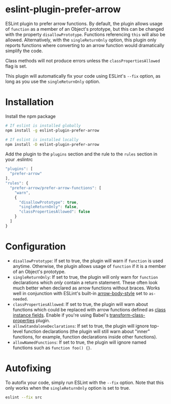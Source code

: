 # eslint-plugin-prefer-arrow
ESLint plugin to prefer arrow functions. By default, the plugin allows usage of `function` as a member of an Object's prototype, but this can be changed with the property `disallowPrototype`. Functions referencing `this` will also be allowed. Alternatively, with the `singleReturnOnly` option, this plugin only reports functions where converting to an arrow function would dramatically simplify the code.

Class methods will not produce errors unless the `classPropertiesAllowed` flag is set.

This plugin will automatically fix your code using ESLint's `--fix` option, as long as you use the `singleReturnOnly` option.

# Installation

Install the npm package
```bash
# If eslint is installed globally
npm install -g eslint-plugin-prefer-arrow

# If eslint is installed locally
npm install -D eslint-plugin-prefer-arrow
```

Add the plugin to the `plugins` section and the rule to the `rules` section in your .eslintrc
```js
"plugins": [
  "prefer-arrow"
],
"rules": {
  "prefer-arrow/prefer-arrow-functions": [
    "warn",
    {
      "disallowPrototype": true,
      "singleReturnOnly": false,
      "classPropertiesAllowed": false
    }
  ]
}
```
# Configuration
 * `disallowPrototype`: If set to true, the plugin will warn if `function` is used anytime. Otherwise, the plugin allows usage of `function` if it is a member of an Object's prototype.
 * `singleReturnOnly`: If set to true, the plugin will only warn for `function` declarations which *only* contain a return statement. These often look much better when declared as arrow functions without braces. Works well in conjunction with ESLint's built-in [arrow-body-style](http://eslint.org/docs/rules/arrow-body-style) set to `as-needed`.
 * `classPropertiesAllowed`: If set to true, the plugin will warn about functions which could be replaced with arrow functions defined as [class instance fields](https://github.com/jeffmo/es-class-static-properties-and-fields). Enable if you're using Babel's [transform-class-properties](https://babeljs.io/docs/plugins/transform-class-properties/) plugin.
 * `allowStandaloneDeclarations`: If set to true, the plugin will ignore top-level function declarations (the plugin will still warn about "inner" functions, for example, function declarations inside other functions).
 * `allowNamedFunctions`: If set to true, the plugin will ignore named functions such as `function foo() {}`.

# Autofixing

To autofix your code, simply run ESLint with the `--fix` option. Note that this only works when the `singleReturnOnly` option is set to true.
```bash
eslint --fix src
```
